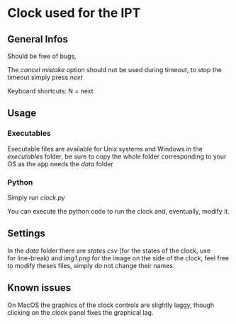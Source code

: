 
# Clock used for the IPT

## General Infos
Should be free of bugs,

The *cancel mistake* option should not be used during timeout, to stop the timeout simply press *next*

Keyboard shortcuts: N = next

## Usage
### Executables
Executable files are available for Unix systems and Windows in the *executables* folder, be sure to copy the whole folder corresponding to your OS as the app needs the *data* folder

### Python
Simply run *clock.py*

You can execute the python code to run the clock and, eventually, modify it.

## Settings
In the *data* folder there are *states.csv* (for the states of the clock, use <br> for line-break) and *img1.png* for the image on the side of the clock, feel free to modify theses files, simply do not change their names.

## Known issues
On MacOS the graphics of the clock controls are slightly laggy, though clicking on the clock panel fixes the graphical lag.
